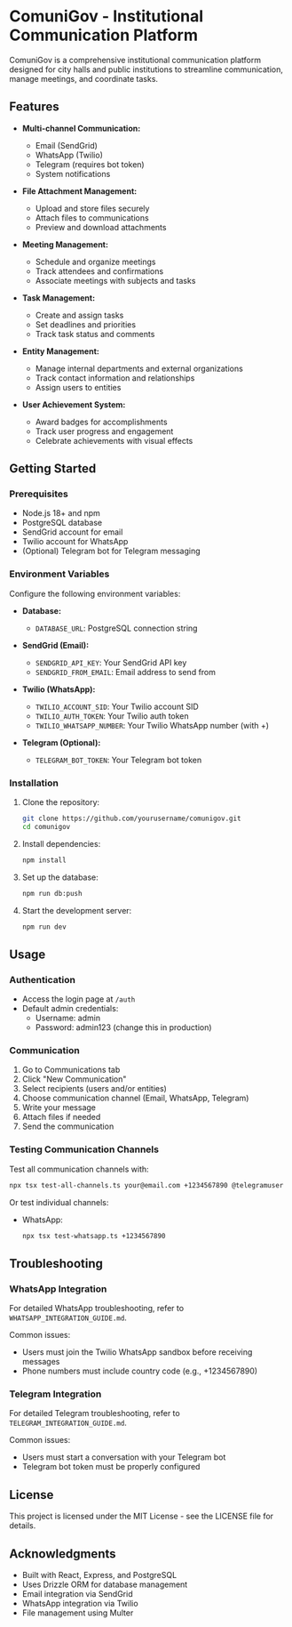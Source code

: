 # ComuniGov - Institutional Communication Platform

ComuniGov is a comprehensive institutional communication platform designed for city halls and public institutions to streamline communication, manage meetings, and coordinate tasks.

## Features

- **Multi-channel Communication:**
  - Email (SendGrid)
  - WhatsApp (Twilio)
  - Telegram (requires bot token)
  - System notifications

- **File Attachment Management:**
  - Upload and store files securely
  - Attach files to communications
  - Preview and download attachments

- **Meeting Management:**
  - Schedule and organize meetings
  - Track attendees and confirmations
  - Associate meetings with subjects and tasks

- **Task Management:**
  - Create and assign tasks
  - Set deadlines and priorities
  - Track task status and comments

- **Entity Management:**
  - Manage internal departments and external organizations
  - Track contact information and relationships
  - Assign users to entities

- **User Achievement System:**
  - Award badges for accomplishments
  - Track user progress and engagement
  - Celebrate achievements with visual effects

## Getting Started

### Prerequisites

- Node.js 18+ and npm
- PostgreSQL database
- SendGrid account for email
- Twilio account for WhatsApp
- (Optional) Telegram bot for Telegram messaging

### Environment Variables

Configure the following environment variables:

- **Database:**
  - `DATABASE_URL`: PostgreSQL connection string

- **SendGrid (Email):**
  - `SENDGRID_API_KEY`: Your SendGrid API key
  - `SENDGRID_FROM_EMAIL`: Email address to send from

- **Twilio (WhatsApp):**
  - `TWILIO_ACCOUNT_SID`: Your Twilio account SID
  - `TWILIO_AUTH_TOKEN`: Your Twilio auth token
  - `TWILIO_WHATSAPP_NUMBER`: Your Twilio WhatsApp number (with +)

- **Telegram (Optional):**
  - `TELEGRAM_BOT_TOKEN`: Your Telegram bot token

### Installation

1. Clone the repository:
   ```bash
   git clone https://github.com/yourusername/comunigov.git
   cd comunigov
   ```

2. Install dependencies:
   ```bash
   npm install
   ```

3. Set up the database:
   ```bash
   npm run db:push
   ```

4. Start the development server:
   ```bash
   npm run dev
   ```

## Usage

### Authentication

- Access the login page at `/auth`
- Default admin credentials:
  - Username: admin
  - Password: admin123 (change this in production)

### Communication

1. Go to Communications tab
2. Click "New Communication"
3. Select recipients (users and/or entities)
4. Choose communication channel (Email, WhatsApp, Telegram)
5. Write your message
6. Attach files if needed
7. Send the communication

### Testing Communication Channels

Test all communication channels with:

```bash
npx tsx test-all-channels.ts your@email.com +1234567890 @telegramuser
```

Or test individual channels:

- WhatsApp:
  ```bash
  npx tsx test-whatsapp.ts +1234567890
  ```

## Troubleshooting

### WhatsApp Integration

For detailed WhatsApp troubleshooting, refer to `WHATSAPP_INTEGRATION_GUIDE.md`.

Common issues:
- Users must join the Twilio WhatsApp sandbox before receiving messages
- Phone numbers must include country code (e.g., +1234567890)

### Telegram Integration

For detailed Telegram troubleshooting, refer to `TELEGRAM_INTEGRATION_GUIDE.md`.

Common issues:
- Users must start a conversation with your Telegram bot
- Telegram bot token must be properly configured

## License

This project is licensed under the MIT License - see the LICENSE file for details.

## Acknowledgments

- Built with React, Express, and PostgreSQL
- Uses Drizzle ORM for database management
- Email integration via SendGrid
- WhatsApp integration via Twilio
- File management using Multer
